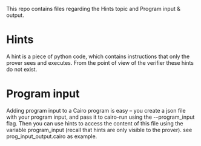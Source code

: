 This repo contains files regarding the Hints topic and Program input & output.

# Hints
A hint is a piece of python code, which contains instructions that only the prover sees and executes. From the point of view of the verifier these hints do not exist.

# Program input
Adding program input to a Cairo program is easy – you create a json file with your program input, and pass it to cairo-run using the --program_input flag. Then you can use hints to access the content of this file using the variable program_input (recall that hints are only visible to the prover).
see prog_input_output.cairo as example.



